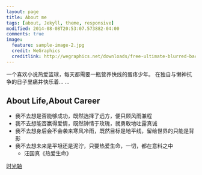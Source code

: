 ```yaml
---
layout: page
title: About me
tags: [about, Jekyll, theme, responsive]
modified: 2014-08-08T20:53:07.573882-04:00
comments: true
image:
  feature: sample-image-2.jpg
  credit: WeGraphics
  creditlink: http://wegraphics.net/downloads/free-ultimate-blurred-background-pack/
---
```


一个喜欢小说热爱篮球，每天都需要一瓶营养快线的蛋疼少年。
在独自与懒神抗争的日子里痛并快乐着... ...



## About Life,About Career 

* 我不去想是否能够成功，既然选择了远方，便只顾风雨兼程
* 我不去想能否赢得爱情，既然钟情于玫瑰，就勇敢地吐露真诚
* 我不去想身后会不会袭来寒风冷雨，既然目标是地平线，留给世界的只能是背影 
* 我不去想未来是平坦还是泥泞，只要热爱生命，一切，都在意料之中
    * 汪国真《热爱生命》

<a markdown="0" href="{{ site.url }}/timeline" class="btn">时光轴</a>
